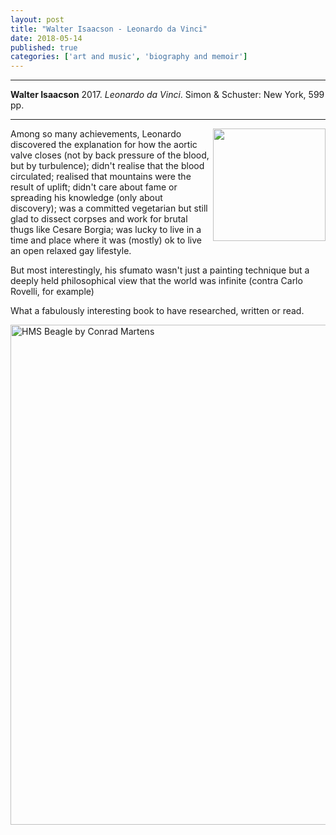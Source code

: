 ```yaml
---
layout: post
title: "Walter Isaacson - Leonardo da Vinci"
date: 2018-05-14
published: true
categories: ['art and music', 'biography and memoir']
---
```



***
<b>Walter Isaacson</b> 2017. _Leonardo da Vinci_. Simon & Schuster: New York, 599 pp.

***


<img width="180" align="right" src="https://d28hgpri8am2if.cloudfront.net/book_images/onix/cvr9781501139178/leonardo-da-vinci-9781501139178_hr.jpg" alt=""> 

Among so many achievements, Leonardo   discovered the explanation for how the aortic valve closes (not by back pressure of the blood, but by turbulence); didn't realise that the blood circulated; realised that mountains were the result of uplift; didn't care about fame or spreading his knowledge (only about discovery); was a committed vegetarian but still glad to dissect corpses and work for brutal thugs like Cesare Borgia; was lucky to live in a time and place where it was (mostly) ok to live an open relaxed gay lifestyle.

But most interestingly, his sfumato wasn't just a painting technique but a deeply held philosophical view that the world was infinite (contra Carlo Rovelli, for example) 

What a fabulously interesting book to have researched, written or read.

<img width="800"  align="left" title="Leonardo da Vinci study for _Virgin of the Rocks [CC BY 2.0 (http://creativecommons.org/licenses/by/2.0)], via Wikimedia Commons"  src="https://upload.wikimedia.org/wikipedia/commons/9/94/Leonardo_study_Madonna_of_the_rocks.jpeg" alt="HMS Beagle by Conrad Martens"> 
